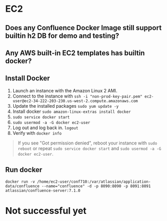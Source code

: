 

# EC2

## Does any Confluence Docker Image still support builtin h2 DB for demo and testing?

## Any AWS built-in EC2 templates has builtin docker?


## Install Docker

1. Launch an instance with the Amazon Linux 2 AMI.
1. Connect to the instance with `ssh -i "non-prod-key-pair.pem" ec2-user@ec2-34-222-203-230.us-west-2.compute.amazonaws.com`
1. Update the installed packages `sudo yum update -y`
1. Install docker `sudo amazon-linux-extras install docker`
1. `sudo service docker start`
1. `sudo usermod -a -G docker ec2-user`
1. Log out and log back in. `logout`
1. Verify with `docker info`

> If you see "Got permission denied", reboot your instance with `sudo reboot` or repeat `sudo service docker start` and
`sudo usermod -a -G docker ec2-user`.

## Run docker
```
docker run -v /home/ec2-user/conf710:/var/atlassian/application-data/confluence --name="confluence" -d -p 8090:8090 -p 8091:8091 atlassian/confluence-server:7.1.0
```

# Not successful yet
